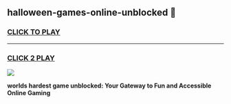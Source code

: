 
## halloween-games-online-unblocked 👋
<h3>
<a href="https://premium.freeplayer.one?title=halloween-games-online-unblocked&ref=14F">CLICK TO PLAY</a></h3>
<hr>

<h3>
<a href="https://premium.freeplayer.one?title=halloween-games-online-unblocked&ref=14F">CLICK 2 PLAY</a>
  
</h3>

<a href="https://premium.freeplayer.one?title=halloween-games-online-unblocked&ref=12F/"><img src="https://clearcache.store/games.png"></a>


**worlds hardest game unblocked: Your Gateway to Fun and Accessible Online Gaming**
